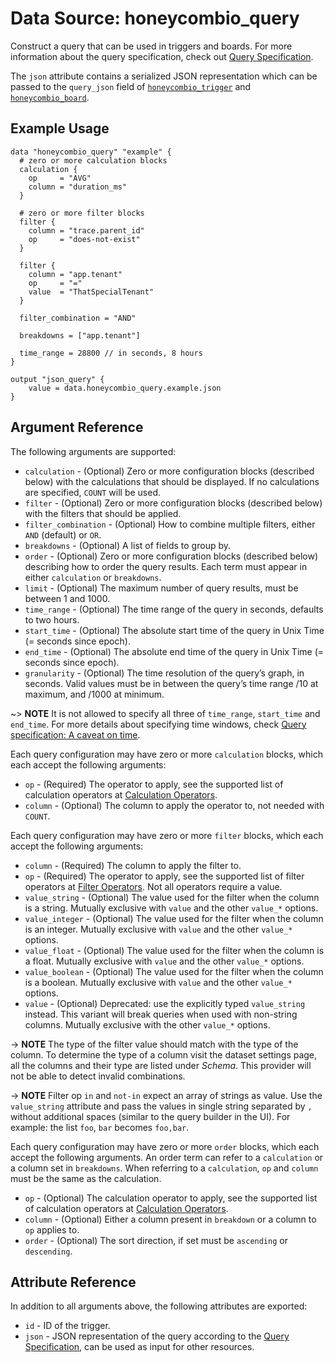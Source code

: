 # Data Source: honeycombio_query

Construct a query that can be used in triggers and boards. For more information about the query specification, check out [Query Specification](https://docs.honeycomb.io/api/query-specification/).

The `json` attribute contains a serialized JSON representation which can be passed to the `query_json` field of [`honeycombio_trigger`](../resources/trigger.md) and [`honeycombio_board`](../resources/board.md).

## Example Usage

```hcl
data "honeycombio_query" "example" {
  # zero or more calculation blocks
  calculation {
    op     = "AVG"
    column = "duration_ms"
  }

  # zero or more filter blocks
  filter {
    column = "trace.parent_id"
    op     = "does-not-exist"
  }

  filter {
    column = "app.tenant"
    op     = "="
    value  = "ThatSpecialTenant" 
  }

  filter_combination = "AND"

  breakdowns = ["app.tenant"]
    
  time_range = 28800 // in seconds, 8 hours
}

output "json_query" {
    value = data.honeycombio_query.example.json
}
```

## Argument Reference

The following arguments are supported:

* `calculation` - (Optional) Zero or more configuration blocks (described below) with the calculations that should be displayed. If no calculations are specified, `COUNT` will be used.
* `filter` - (Optional) Zero or more configuration blocks (described below) with the filters that should be applied.
* `filter_combination` - (Optional) How to combine multiple filters, either `AND` (default) or `OR`.
* `breakdowns` - (Optional) A list of fields to group by.
* `order` - (Optional) Zero or more configuration blocks (described below) describing how to order the query results. Each term must appear in either `calculation` or `breakdowns`.
* `limit` - (Optional)  The maximum number of query results, must be between 1 and 1000.
* `time_range` - (Optional) The time range of the query in seconds, defaults to two hours.
* `start_time` - (Optional) The absolute start time of the query in Unix Time (= seconds since epoch).
* `end_time` - (Optional) The absolute end time of the query in Unix Time (= seconds since epoch).
* `granularity` - (Optional) The time resolution of the query’s graph, in seconds. Valid values must be in between the query’s time range /10 at maximum, and /1000 at minimum.

~> **NOTE** It is not allowed to specify all three of `time_range`, `start_time` and `end_time`. For more details about specifying time windows, check [Query specification: A caveat on time](https://docs.honeycomb.io/api/query-specification/#a-caveat-on-time).

Each query configuration may have zero or more `calculation` blocks, which each accept the following arguments:

* `op` - (Required) The operator to apply, see the supported list of calculation operators at [Calculation Operators](https://docs.honeycomb.io/api/query-specification/#calculation-operators).
* `column` - (Optional) The column to apply the operator to, not needed with `COUNT`.

Each query configuration may have zero or more `filter` blocks, which each accept the following arguments:

* `column` - (Required) The column to apply the filter to.
* `op` - (Required) The operator to apply, see the supported list of filter operators at [Filter Operators](https://docs.honeycomb.io/api/query-specification/#filter-operators). Not all operators require a value.
* `value_string` - (Optional) The value used for the filter when the column is a string. Mutually exclusive with `value` and the other `value_*` options.
* `value_integer` - (Optional) The value used for the filter when the column is an integer. Mutually exclusive with `value` and the other `value_*` options.
* `value_float` - (Optional) The value used for the filter when the column is a float. Mutually exclusive with `value` and the other `value_*` options.
* `value_boolean` - (Optional) The value used for the filter when the column is a boolean. Mutually exclusive with `value` and the other `value_*` options.
* `value` - (Optional) Deprecated: use the explicitly typed `value_string` instead. This variant will break queries when used with non-string columns. Mutually exclusive with the other `value_*` options.

-> **NOTE** The type of the filter value should match with the type of the column. To determine the type of a column visit the dataset settings page, all the columns and their type are listed under _Schema_. This provider will not be able to detect invalid combinations.

-> **NOTE** Filter op `in` and `not-in` expect an array of strings as value. Use the `value_string` attribute and pass the values in single string separated by `,` without additional spaces (similar to the query builder in the UI). For example: the list `foo`, `bar` becomes `foo,bar`.

Each query configuration may have zero or more `order` blocks, which each accept the following arguments. An order term can refer to a `calculation` or a column set in `breakdowns`. When referring to a `calculation`, `op` and `column` must be the same as the calculation.

* `op` - (Optional) The calculation operator to apply, see the supported list of calculation operators at [Calculation Operators](https://docs.honeycomb.io/api/query-specification/#calculation-operators).
* `column` - (Optional) Either a column present in `breakdown` or a column to `op` applies to.
* `order` - (Optional) The sort direction, if set must be `ascending` or `descending`.

## Attribute Reference

In addition to all arguments above, the following attributes are exported:

* `id` - ID of the trigger.
* `json` - JSON representation of the query according to the [Query Specification](https://docs.honeycomb.io/api/query-specification/#fields-on-a-query-specification), can be used as input for other resources.
